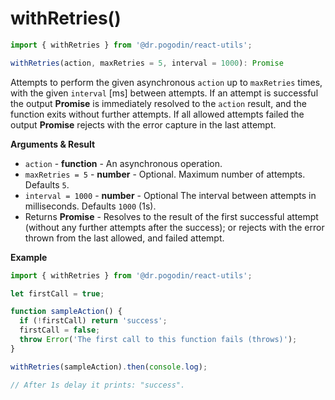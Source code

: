 # withRetries()
```jsx
import { withRetries } from '@dr.pogodin/react-utils';

withRetries(action, maxRetries = 5, interval = 1000): Promise
```
Attempts to perform the given asynchronous `action` up to `maxRetries` times,
with the given `interval` [ms] between attempts. If an attempt is successful
the output **Promise** is immediately resolved to the `action` result, and
the function exits without further attempts. If all allowed attempts failed
the output **Promise** rejects with the error capture in the last attempt.

**Arguments & Result**
- `action` - **function** - An asynchronous operation.
- `maxRetries = 5` - **number** - Optional. Maximum number of attempts.
  Defaults `5`.
- `interval = 1000` - **number** - Optional The interval between attempts
  in milliseconds. Defaults `1000` (1s).
- Returns **Promise** - Resolves to the result of the first successful attempt
  (without any further attempts after the success); or rejects with the error
  thrown from the last allowed, and failed attempt.

**Example**
```jsx
import { withRetries } from '@dr.pogodin/react-utils';

let firstCall = true;

function sampleAction() {
  if (!firstCall) return 'success';
  firstCall = false;
  throw Error('The first call to this function fails (throws)');
}

withRetries(sampleAction).then(console.log);

// After 1s delay it prints: "success".
```
